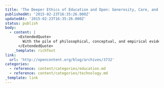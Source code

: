 ```yaml
---
title: 'The Deeper Ethics of Education and Open: Generosity, Care, and Relationships'
publishedAt: '2015-02-23T16:35:26.000Z'
updatedAt: '2015-02-23T16:35:26.000Z'
status: publish
body:
  - content: |
      <ExtendedQuote>
        With the pile of philosophical, conceptual, and empirical evidence showing the social nature of learning and the importance of human relationships (particularly the relationship between teacher and student) in learning and wellbeing, why are we working so hard to automate away any opportunity for these relationships to exist?
      </ExtendedQuote>
    _template: richText
link:
  url: 'http://opencontent.org/blog/archives/3732'
categories:
  - reference: content/categories/education.md
  - reference: content/categories/technology.md
_template: link
---
```



